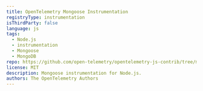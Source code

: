 ```yaml
---
title: OpenTelemetry Mongoose Instrumentation
registryType: instrumentation
isThirdParty: false
language: js
tags:
  - Node.js
  - instrumentation
  - Mongoose
  - MongoDB
repo: https://github.com/open-telemetry/opentelemetry-js-contrib/tree/main/plugins/node/instrumentation-mongoose
license: MIT
description: Mongoose instrumentation for Node.js.
authors: The OpenTelemetry Authors
---
```

